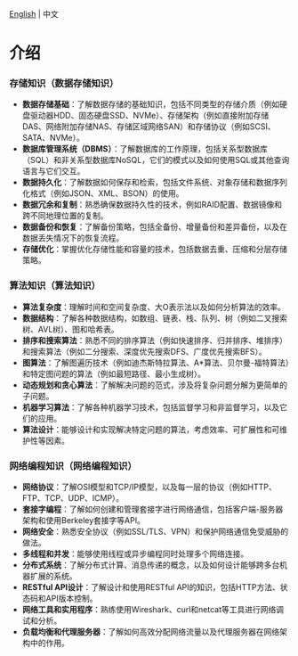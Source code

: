  [English](./README.md) | 中文
# 介绍
### 存储知识（数据存储知识）

- **数据存储基础**：了解数据存储的基础知识，包括不同类型的存储介质（例如硬盘驱动器HDD、固态硬盘SSD、NVMe）、存储架构（例如直接附加存储DAS、网络附加存储NAS、存储区域网络SAN）和存储协议（例如SCSI、SATA、NVMe）。
- **数据库管理系统（DBMS）**：了解数据库的工作原理，包括关系型数据库（SQL）和非关系型数据库NoSQL，它们的模式以及如何使用SQL或其他查询语言与它们交互。
- **数据持久化**：了解数据如何保存和检索，包括文件系统、对象存储和数据序列化格式（例如JSON、XML、BSON）的使用。
- **数据冗余和复制**：熟悉确保数据持久性的技术，例如RAID配置、数据镜像和跨不同地理位置的复制。
- **数据备份和恢复**：了解备份策略，包括全备份、增量备份和差异备份，以及在数据丢失情况下的恢复流程。
- **存储优化**：掌握优化存储性能和容量的技术，包括数据去重、压缩和分层存储策略。

### 算法知识（算法知识）

- **算法复杂度**：理解时间和空间复杂度、大O表示法以及如何分析算法的效率。
- **数据结构**：了解各种数据结构，如数组、链表、栈、队列、树（例如二叉搜索树、AVL树）、图和哈希表。
- **排序和搜索算法**：熟悉不同的排序算法（例如快速排序、归并排序、堆排序）和搜索算法（例如二分搜索、深度优先搜索DFS、广度优先搜索BFS）。
- **图算法**：了解图遍历技术（例如迪杰斯特拉算法、A*算法、贝尔曼-福特算法）和特定图问题的算法（例如最短路径、最小生成树）。
- **动态规划和贪心算法**：了解解决问题的范式，涉及将复杂问题分解为更简单的子问题。
- **机器学习算法**：了解各种机器学习技术，包括监督学习和非监督学习，以及它们的应用。
- **算法设计**：能够设计和实现解决特定问题的算法，考虑效率、可扩展性和可维护性等因素。

### 网络编程知识（网络编程知识）

- **网络协议**：了解OSI模型和TCP/IP模型，以及每一层的协议（例如HTTP、FTP、TCP、UDP、ICMP）。
- **套接字编程**：了解如何创建和管理套接字进行网络通信，包括客户端-服务器架构和使用Berkeley套接字等API。
- **网络安全**：熟悉安全协议（例如SSL/TLS、VPN）和保护网络通信免受威胁的做法。
- **多线程和并发**：能够使用线程或异步编程同时处理多个网络连接。
- **分布式系统**：了解分布式计算、消息传递的概念，以及如何设计能够跨多台机器扩展的系统。
- **RESTful API设计**：了解设计和使用RESTful API的知识，包括HTTP方法、状态码和API版本控制。
- **网络工具和实用程序**：熟练使用Wireshark、curl和netcat等工具进行网络调试和分析。
- **负载均衡和代理服务器**：了解如何高效分配网络流量以及代理服务器在网络架构中的作用。